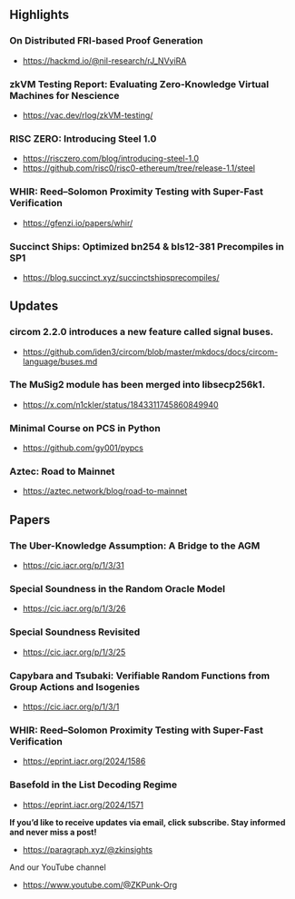 ## Highlights
### On Distributed FRI-based Proof Generation
- <https://hackmd.io/@nil-research/rJ_NVyiRA>

### zkVM Testing Report: Evaluating Zero-Knowledge Virtual Machines for Nescience
- <https://vac.dev/rlog/zkVM-testing/>
### RISC ZERO: Introducing Steel 1.0
- <https://risczero.com/blog/introducing-steel-1.0>
- <https://github.com/risc0/risc0-ethereum/tree/release-1.1/steel>

### WHIR: Reed–Solomon Proximity Testing with Super-Fast Verification
- <https://gfenzi.io/papers/whir/>
### Succinct Ships: Optimized bn254 & bls12-381 Precompiles in SP1
- <https://blog.succinct.xyz/succinctshipsprecompiles/>

## Updates
### circom 2.2.0 introduces a new feature called signal buses.
- <https://github.com/iden3/circom/blob/master/mkdocs/docs/circom-language/buses.md>
### The MuSig2 module has been merged into libsecp256k1.
- <https://x.com/n1ckler/status/1843311745860849940>
### Minimal Course on PCS in Python
- <https://github.com/gy001/pypcs>
### Aztec: Road to Mainnet
- <https://aztec.network/blog/road-to-mainnet>

## Papers
### The Uber-Knowledge Assumption: A Bridge to the AGM
- <https://cic.iacr.org/p/1/3/31>
### Special Soundness in the Random Oracle Model
- <https://cic.iacr.org/p/1/3/26>
### Special Soundness Revisited
- <https://cic.iacr.org/p/1/3/25>
### Capybara and Tsubaki: Verifiable Random Functions from Group Actions and Isogenies
- <https://cic.iacr.org/p/1/3/1>
### WHIR: Reed–Solomon Proximity Testing with Super-Fast Verification
- <https://eprint.iacr.org/2024/1586>
### Basefold in the List Decoding Regime
- <https://eprint.iacr.org/2024/1571>


**If you’d like to receive updates via email, click subscribe. Stay informed and never miss a post!**

- <https://paragraph.xyz/@zkinsights>

And our YouTube channel
- <https://www.youtube.com/@ZKPunk-Org>
